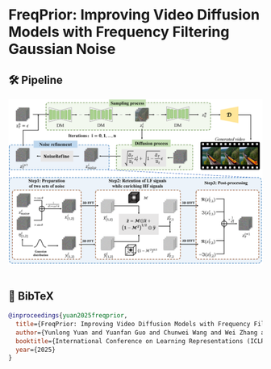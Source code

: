 # FreqPrior: Improving Video Diffusion Models with Frequency Filtering Gaussian Noise



## 🛠️ Pipeline
<div align="center">
  <img src="assets/pipeline.png"/>
</div><br/>


## 📜 BibTeX
``` bibtex
@inproceedings{yuan2025freqprior,
  title={FreqPrior: Improving Video Diffusion Models with Frequency Filtering Gaussian Noise},
  author={Yunlong Yuan and Yuanfan Guo and Chunwei Wang and Wei Zhang and Hang Xu and Li Zhang},
  booktitle={International Conference on Learning Representations (ICLR)},
  year={2025}
}
```